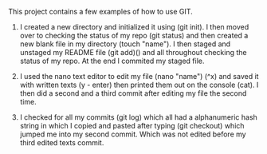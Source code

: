 This project contains a few examples of how to use GIT.

1. I created a new directory and initialized it using (git init). I then moved over to checking the status of my repo
(git status) and then created a new blank file in my directory (touch "name"). I then staged and unstaged my README 
file (git add)() and all throughout checking the status of my repo. At the end I commited my staged file.

2. I used the nano text editor to edit my file (nano "name") (^x) and saved it with written texts (y - enter) then printed 
them out on the console (cat). I then did a second and a third commit after editing my file the second time.

3. I checked for all my commits (git log) which all had a alphanumeric hash string in which I copied and pasted after typing
(git checkout) which jumped me into my second commit. Which was not edited before my third edited texts commit.
